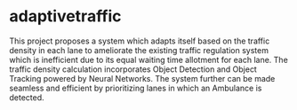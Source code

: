 # adaptivetraffic
This project proposes a system which adapts itself based on the traffic density in each lane to ameliorate the existing traffic regulation system which is inefficient due to its equal waiting time allotment for each lane. The traffic density calculation incorporates Object Detection and Object Tracking powered by Neural Networks. The system further can be made seamless and efficient by prioritizing lanes in which an Ambulance is detected.
